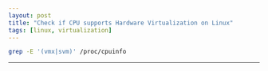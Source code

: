 ```yaml
---
layout: post
title: "Check if CPU supports Hardware Virtualization on Linux"
tags: [linux, virtualization]
---
```


```bash
grep -E '(vmx|svm)' /proc/cpuinfo
```

---
